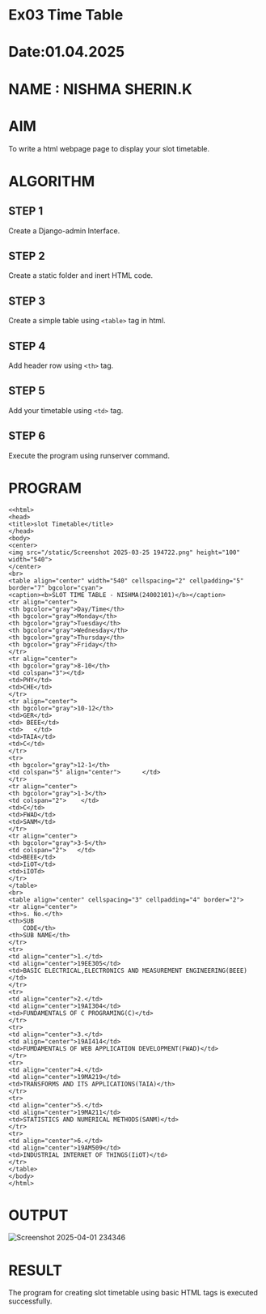 # Ex03 Time Table
# Date:01.04.2025
# NAME : NISHMA SHERIN.K
# AIM
To write a html webpage page to display your slot timetable.

# ALGORITHM
## STEP 1
Create a Django-admin Interface.

## STEP 2
Create a static folder and inert HTML code.

## STEP 3
Create a simple table using `<table>` tag in html.

## STEP 4
Add header row using `<th>` tag.

## STEP 5
Add your timetable using `<td>` tag.

## STEP 6
Execute the program using runserver command.

# PROGRAM

```
<<html>
<head>
<title>slot Timetable</title>    
</head>
<body>
<center>
<img src="/static/Screenshot 2025-03-25 194722.png" height="100" width="540">
</center>
<br>
<table align="center" width="540" cellspacing="2" cellpadding="5" border="7" bgcolor="cyan">
<caption><b>SLOT TIME TABLE - NISHMA(24002101)</b></caption>
<tr align="center">
<th bgcolor="gray">Day/Time</th>
<th bgcolor="gray">Monday</th>
<th bgcolor="gray">Tuesday</th>
<th bgcolor="gray">Wednesday</th>
<th bgcolor="gray">Thursday</th>
<th bgcolor="gray">Friday</th>
</tr>
<tr align="center">
<th bgcolor="gray">8-10</th>
<td colspan="3"></td>
<td>PHY</td>
<td>CHE</td>
</tr>
<tr align="center">
<th bgcolor="gray">10-12</th>
<td>GER</td>
<td> BEEE</td>
<td>   </td>
<td>TAIA</td>
<td>C</td>
</tr>
<tr>
<th bgcolor="gray">12-1</th>
<td colspan="5" align="center">      </td>
</tr>
<tr align="center">
<th bgcolor="gray">1-3</th>
<td colspan="2">    </td>
<td>C</td>
<td>FWAD</td>
<td>SANM</td>
</tr>
<tr align="center">
<th bgcolor="gray">3-5</th>
<td colspan="2">   </td>
<td>BEEE</td>
<td>IiOT</td>
<td>iIOTd>
</tr>
</table>
<br>
<table align="center" cellspacing="3" cellpadding="4" border="2">
<tr align="center">
<th>s. No.</th>
<th>SUB
    CODE</th>
<th>SUB NAME</th>
</tr>
<tr>
<td align="center">1.</td>
<td align="center">19EE305</td>
<td>BASIC ELECTRICAL,ELECTRONICS AND MEASUREMENT ENGINEERING(BEEE)</td>
</tr>
<tr>
<td align="center">2.</td>
<td align="center">19AI304</td>
<td>FUNDAMENTALS OF C PROGRAMING(C)</td>
</tr>
<tr>
<td align="center">3.</td>
<td align="center">19AI414</td>
<td>FUMDAMENTALS OF WEB APPLICATION DEVELOPMENT(FWAD)</td>
</tr>
<tr>
<td align="center">4.</td>
<td align="center">19MA219</td>
<td>TRANSFORMS AND ITS APPLICATIONS(TAIA)</th>
</tr>
<tr>
<td align="center">5.</td>
<td align="center">19MA211</td>
<td>STATISTICS AND NUMERICAL METHODS(SANM)</td>
</tr>
<tr>
<td align="center">6.</td>
<td align="center">19AM509</td>
<td>INDUSTRIAL INTERNET OF THINGS(IiOT)</td>
</tr>
</table>
</body>
</html>

```

# OUTPUT

![Screenshot 2025-04-01 234346](https://github.com/user-attachments/assets/1a3a3549-f350-4495-ad22-e7f568a9abc1)


# RESULT
The program for creating slot timetable using basic HTML tags is executed successfully.
